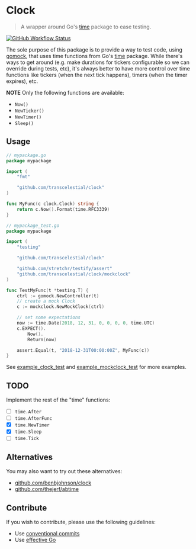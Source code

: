 # Clock
> A wrapper around Go's [time](https://golang.org/pkg/time/) package to ease testing.

[![GitHub Workflow Status](https://img.shields.io/github/workflow/status/transcelestial/clock/Test?label=test&style=flat-square)](https://github.com/transcelestial/clock/actions?query=workflow%3ATest)

The sole purpose of this package is to provide a way to test code, using [gomock](https://github.com/golang/mock), that uses time functions from Go's [time](https://golang.org/pkg/time/) package. While there's ways to get around (e.g. make durations for tickers configurable so we can override during tests, etc), it's always better to have more control over time functions like tickers (when the next tick happens), timers (when the timer expires), etc.

**NOTE** Only the following functions are available:
* `Now()`
* `NewTicker()`
* `NewTimer()`
* `Sleep()`

## Usage

```go
// mypackage.go
package mypackage

import (
    "fmt"

    "github.com/transcelestial/clock"
)

func MyFunc(c clock.Clock) string {
    return c.Now().Format(time.RFC3339)
}
```

```go
// mypackage_test.go
package mypackage

import (
    "testing"

    "github.com/transcelestial/clock"

    "github.com/stretchr/testify/assert"
    "github.com/transcelestial/clock/mockclock"
)

func TestMyFunc(t *testing.T) {
    ctrl := gomock.NewController(t)
    // create a mock Clock
    c := mockclock.NewMockClock(ctrl)

    // set some expectations
    now := time.Date(2018, 12, 31, 0, 0, 0, 0, time.UTC)
    c.EXPECT().
		Now().
		Return(now)

    assert.Equal(t, "2018-12-31T00:00:00Z", MyFunc(c))
}

```

See [example_clock_test](./example_clock_test.go) and [example_mockclock_test](./example_mockclock_test.go) for more examples.

## TODO
Implement the rest of the "time" functions:

* [ ] `time.After`
* [ ] `time.AfterFunc`
* [x] `time.NewTimer`
* [x] `time.Sleep`
* [ ] `time.Tick`

## Alternatives
You may also want to try out these alternatives:
* [github.com/benbjohnson/clock](https://github.com/benbjohnson/clock)
* [github.com/thejerf/abtime](https://github.com/thejerf/abtime)

## Contribute
If you wish to contribute, please use the following guidelines:
* Use [conventional commits](https://conventionalcommits.org/)
* Use [effective Go](https://golang.org/doc/effective_go)
